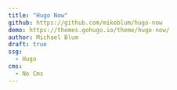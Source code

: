 ```yaml
---
title: "Hugo Now"
github: https://github.com/mikeblum/hugo-now
demo: https://themes.gohugo.io/theme/hugo-now/
author: Michael Blum
draft: true
ssg:
  - Hugo
cms:
  - No Cms
---
```

